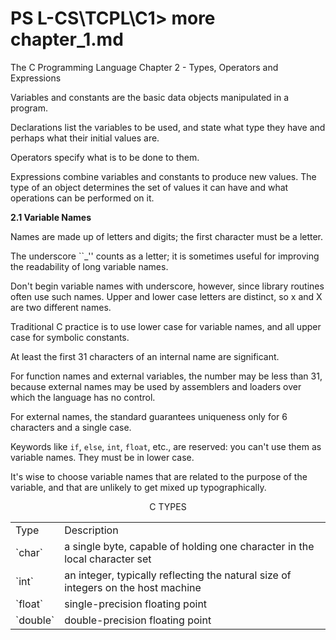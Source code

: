 PS L-CS\TCPL\C1\> more chapter_1.md
====

The C Programming Language Chapter 2 - Types, Operators and Expressions

Variables and constants are the basic data objects manipulated in a program.

Declarations list the variables to be used, and state what type they have and perhaps what their initial values are.

Operators specify what is to be done to them.

Expressions combine variables and constants to produce new values. The type of an object determines the set of values it
can have and what operations can be performed on it.

**2.1 Variable Names**

  Names are made up of letters and digits; the first character must be a letter.
  
  The underscore ``_'' counts as a letter; it is sometimes useful for improving the readability of long variable names. 
  
  Don't begin variable names with underscore, however, since library routines often use such names. Upper and lower case 
  letters are distinct, so x and X are two different names.
  
  Traditional C practice is to use lower case for variable names, and all upper case for symbolic constants. 
  
  At least the first 31 characters of an internal name are significant.
  
  For function names and external variables, the number may be less than 31, because external names may be used by
  assemblers and loaders over which the language has no control.
  
  For external names, the standard guarantees uniqueness only for 6 characters and a single case.
  
  Keywords like `if`, `else`, `int`, `float`, etc., are reserved: you can't use them as variable names. They must be in 
  lower case. 

  It's wise to choose variable names that are related to the purpose of the variable, and that are unlikely to get mixed 
  up typographically.
  
  <p align='center'> C TYPES</p>
  
  <table>
    <tr>
      <td>Type</td>
      <td>Description</td>
    </tr>
    <tr>
      <td>`char`</td>
      <td>a single byte, capable of holding one character in the local character set</td>
    </tr>
    <tr>
      <td>`int`</td>
      <td>an integer, typically reflecting the natural size of integers on the host machine</td>
    </tr>
    <tr>
      <td>`float`</td>
      <td>single-precision floating point</td>
    </tr>
    <tr>
      <td>`double`</td>
      <td>double-precision floating point</td>
    </tr>
  </table>
